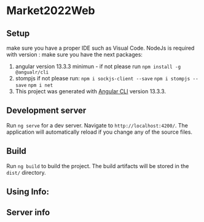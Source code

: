 # Market2022Web

## Setup
make sure you have a proper IDE such as Visual Code.
NodeJs is required with version : 
make sure you have the next packages:
1. angular version 13.3.3 minimun - if not please run `npm install -g @angualr/cli`
2. stompjs if not please run: 
    `npm i sockjs-client --save`
    `npm i stompjs --save`
    `npm i net`
3. This project was generated with [Angular CLI](https://github.com/angular/angular-cli) version 13.3.3.



## Development server

Run `ng serve` for a dev server. Navigate to `http://localhost:4200/`. The application will automatically reload if you change any of the source files.

## Build

Run `ng build` to build the project. The build artifacts will be stored in the `dist/` directory.

## Using Info:


## Server info
